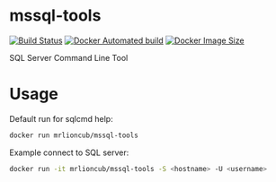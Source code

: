 # mssql-tools
[![Build Status](https://img.shields.io/docker/cloud/build/mrlioncub/mssql-tools)](https://hub.docker.com/r/mrlioncub/mssql-tools)
[![Docker Automated build](https://img.shields.io/docker/cloud/automated/mrlioncub/mssql-tools)](https://hub.docker.com/r/mrlioncub/mssql-tools)
[![Docker Image Size](https://img.shields.io/docker/image-size/mrlioncub/mssql-tools/latest)](https://hub.docker.com/r/mrlioncub/mssql-tools)

SQL Server Command Line Tool

# Usage

Default run for sqlcmd help:

```bash
docker run mrlioncub/mssql-tools
```

Example connect to SQL server:
```bash
docker run -it mrlioncub/mssql-tools -S <hostname> -U <username>
```